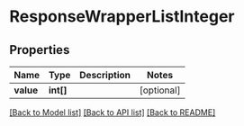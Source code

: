 # ResponseWrapperListInteger

## Properties
Name | Type | Description | Notes
------------ | ------------- | ------------- | -------------
**value** | **int[]** |  | [optional] 

[[Back to Model list]](../README.md#documentation-for-models) [[Back to API list]](../README.md#documentation-for-api-endpoints) [[Back to README]](../README.md)


